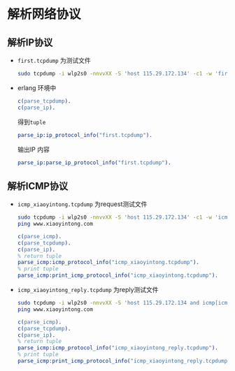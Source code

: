解析网络协议
==============

解析IP协议
--------------------------
* `first.tcpdump`  为测试文件

  ``` bash
  sudo tcpdump -i wlp2s0 -nnvvXX -S 'host 115.29.172.134' -c1 -w 'first.tcpdump'
  ```

* erlang 环境中

  ``` erlang
  c(parse_tcpdump).
  c(parse_ip).
  ```
  得到`tuple`
  ``` erlang
  parse_ip:ip_protocol_info("first.tcpdump").
  ```
  输出IP 内容
  ``` erlang
  parse_ip:parse_ip_protocol_info("first.tcpdump").
  ```

解析ICMP协议
-----------
* `icmp_xiaoyintong.tcpdump` 为request测试文件

  ``` bash
  sudo tcpdump -i wlp2s0 -nnvvXX -S 'host 115.29.172.134' -c1 -w 'icmp_xiaoyintong.tcpdump'
  ping www.xiaoyintong.com
  ```

  ``` erlang
  c(parse_icmp).
  c(parse_tcpdump).
  c(parse_ip).
  % return tuple
  parse_icmp:icmp_protocol_info("icmp_xiaoyintong.tcpdump").
  % print tuple
  parse_icmp:print_icmp_protocol_info("icmp_xiaoyintong.tcpdump").
  ```

* `icmp_xiaoyintong_reply.tcpdump` 为reply测试文件

    ``` bash
    sudo tcpdump -i wlp2s0 -nnvvXX -S 'host 115.29.172.134 and icmp[icmptype]=icmp-echoreply' -c1 -w 'icmp_xiaoyintong_reply.tcpdump'
    ping www.xiaoyintong.com
    ```

    ``` erlang
  c(parse_icmp).
  c(parse_tcpdump).
  c(parse_ip).
  % return tuple
  parse_icmp:icmp_protocol_info("icmp_xiaoyintong_reply.tcpdump").
  % print tuple
  parse_icmp:print_icmp_protocol_info("icmp_xiaoyintong_reply.tcpdump").
    ```
